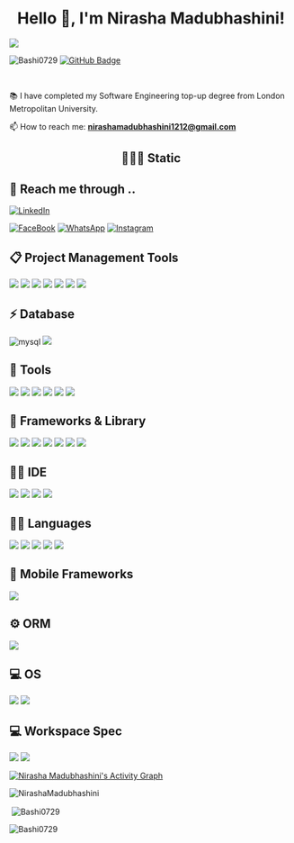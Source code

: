 
<h1 align="center">Hello 👋, I'm Nirasha Madubhashini!</h1>

<img  src="https://readme-typing-svg.herokuapp.com?size=32&vCenter=true&width=760&lines=Welcome+to+my+GitHub+Profile.">


<p align="left"> <img src="https://komarev.com/ghpvc/?username=NirashaMadubhashini&label=Profile%20views&color=0e75b6&style=flat" alt="Bashi0729" />
<a href="https://github.com/NirashaMadubhashini?tab=followers"><img src="https://img.shields.io/github/followers/NirashaMadubhashini?label=Followers&style=social" alt="GitHub Badge"></a>
</p>
<br>

📚 I have completed my Software Engineering top-up degree from London Metropolitan University.

📫 How to reach me: **nirashamadubhashini1212@gmail.com**

<h2 align='center'>🧑🏼‍🏭 Static</h2>

## 📱 Reach me through ..

[![LinkedIn][linkedin-shield]][linkedin-url]
<!-- [![Website][website-shield]][website-url] -->
[![FaceBook][faceBook-shield]][faceBook-url]
[![WhatsApp][whatsApp-shield]][whatsApp-url]
[![Instagram][instagram-shield]][instagram-url]


[linkedin-shield]: https://img.shields.io/badge/LinkedIn-0077B5?style=for-the-badge&logo=linkedin&logoColor=white
[linkedin-url]: http://www.linkedin.com/in/nirasha-madubhashini-888877201

[website-shield]: https://img.shields.io/badge/website-000000?style=for-the-badge&logo=About.me&logoColor=white
[website-url]: https://nirashapersonalwebsite.000webhostapp.com/

[faceBook-shield]:https://img.shields.io/badge/Facebook-1877F2?style=for-the-badge&logo=facebook&logoColor=white
[faceBook-url]: https://www.facebook.com/nirasha.madubhashini.1/

[whatsApp-shield]:https://img.shields.io/badge/WhatsApp-25D366?style=for-the-badge&logo=whatsapp&logoColor=white
[whatsApp-url]: https://web.whatsapp.com/

[instagram-shield]:https://img.shields.io/badge/Instagram-E4405F?style=for-the-badge&logo=instagram&logoColor=white
[instagram-url]: https://www.instagram.com/_nishu_bashi_/

## 📋 Project Management Tools <br>

<p>
<img src="https://img.shields.io/badge/Jira-0052CC?style=for-the-badge&logo=jira&logoColor=white" />
<img src="https://img.shields.io/badge/Infinity-734FE9?style=for-the-badge&logo=infinity&logoColor=white" />
<img src="https://img.shields.io/badge/Azure%20DevOps-0078D7?style=for-the-badge&logo=azure-devops&logoColor=white" />
<img src="https://img.shields.io/badge/ClickUp-7B68EE?style=for-the-badge&logo=clickup&logoColor=white" />
<img src="https://img.shields.io/badge/Trello-0079BF?style=for-the-badge&logo=trello&logoColor=white" />
<img src="https://img.shields.io/badge/Asana-F06A6A?style=for-the-badge&logo=asana&logoColor=white" />
<img src="https://img.shields.io/badge/Notion-000000?style=for-the-badge&logo=notion&logoColor=white" />
</p>

## ⚡ Database <br>

<p><img alt="mysql" src="https://img.shields.io/badge/MySQL-005C84?style=for-the-badge&logo=mysql&logoColor=white">
 <img src="https://img.shields.io/badge/MongoDB-4EA94B?style=for-the-badge&logo=mongodb&logoColor=white" />
</p>                   


## 🔌 Tools <br>
<p><img src="https://img.shields.io/badge/Adobe%20XD-470137?style=for-the-badge&logo=Adobe%20XD&logoColor=#FF61F6" /> 
<img src="https://img.shields.io/badge/Adobe%20Photoshop-31A8FF?style=for-the-badge&logo=Adobe%20Photoshop&logoColor=black"/> 
<img src="https://img.shields.io/badge/Canva-%2300C4CC.svg?&style=for-the-badge&logo=Canva&logoColor=white" /> 
<img src="https://img.shields.io/badge/Figma-F24E1E?style=for-the-badge&logo=figma&logoColor=white" />
<img src="https://img.shields.io/badge/github-4298B8?style=for-the-badge&logo=github&logoColor=white" />
<img src="https://img.shields.io/badge/SceneBuilder-4298B8?style=for-the-badge&logo=SceneBuilder&logoColor=white" />
</p>

## 🚀 Frameworks & Library <br>
 <p><img src="https://img.shields.io/badge/jQuery-0769AD?style=for-the-badge&logo=jquery&logoColor=white" /> 
 <img src="https://img.shields.io/badge/Node%20js-339933?style=for-the-badge&logo=nodedotjs&logoColor=white" />
 <img src="https://img.shields.io/badge/npm-CB3837?style=for-the-badge&logo=npm&logoColor=white"/>
 <img src="https://img.shields.io/badge/Postman-FF6C37?style=for-the-badge&logo=Postman&logoColor=white"/> 
 <img src="https://img.shields.io/badge/React-20232A?style=for-the-badge&logo=react&logoColor=61DAFB" />  
 <img src="https://img.shields.io/badge/Spring-6DB33F?style=for-the-badge&logo=spring&logoColor=white" />  
 <img src="https://img.shields.io/badge/Spring_Boot-F2F4F9?style=for-the-badge&logo=spring-boot" /> </p>
 
 ## 👩‍💻 IDE   <br>
 <p>
 <img src="https://img.shields.io/badge/Android_Studio-3DDC84?style=for-the-badge&logo=android-studio&logoColor=white" />  
 <img src="https://img.shields.io/badge/apache%20netbeans-1B6AC6?style=for-the-badge&logo=apache%20netbeans%20IDE&logoColor=white" />
 <img src="https://img.shields.io/badge/IntelliJ_IDEA-000000.svg?style=for-the-badge&logo=intellij-idea&logoColor=white" />    
 <img src="https://img.shields.io/badge/Visual_Studio_Code-0078D4?style=for-the-badge&logo=visual%20studio%20code&logoColor=white" />
 </p>
 
 ## 👩‍💻 Languages  <br>
 <p>
 <img src="https://img.shields.io/badge/CSS3-1572B6?style=for-the-badge&logo=css3&logoColor=white" /> 
 <img src="https://img.shields.io/badge/HTML5-E34F26?style=for-the-badge&logo=html5&logoColor=white" />
  <img src="https://img.shields.io/badge/java-4298B8?style=for-the-badge&logo=apachegroovy&logoColor=white" /> 
 <img src="https://img.shields.io/badge/JavaScript-323330?style=for-the-badge&logo=javascript&logoColor=F7DF1E" /> 
 <img src="https://img.shields.io/badge/json-5E5C5C?style=for-the-badge&logo=json&logoColor=white" />  
 </p>
 
  ## 📱 Mobile Frameworks <br>
  <p>
 <img src="https://img.shields.io/badge/React_Native-20232A?style=for-the-badge&logo=react&logoColor=61DAFB" />
 </p>
 
 ## ⚙️ ORM <br>
  <p>
 <img src="https://img.shields.io/badge/Hibernate-59666C?style=for-the-badge&logo=Hibernate&logoColor=white"/>
 </p>
 
 ## 💻 OS <br>
 <p>
 <img src="https://img.shields.io/badge/Android-3DDC84?style=for-the-badge&logo=android&logoColor=white" />  
 <img src="https://img.shields.io/badge/Windows-0078D6?style=for-the-badge&logo=windows&logoColor=white" /> 
 </p>
 
 ## 💻 Workspace Spec  <br>
 <p>
  <img src="https://img.shields.io/badge/asus%20laptop-000000?style=for-the-badge&logo=asus&logoColor=white" />
 <img src="https://img.shields.io/badge/Huawei-FF0000?style=for-the-badge&logo=huawei&logoColor=white" /> 
 
 </p>

<!-- [![Nirasha's GitHub activity graph](https://activity-graph.herokuapp.com/graph?username=NirashaMadubhashini&&theme=rogue)](https://github.com/NirashaMadubhashini) -->

<a href="https://github.com/NirashaMadubhashini/github-readme-activity-graph"><img alt="Nirasha Madubhashini's Activity Graph" src="https://activity-graph.herokuapp.com/graph?username=NirashaMadubhashini&bg_color=0D1117&color=5BCDEC&line=5BCDEC&point=FFFFFF&hide_border=true" /></a>

 
<p>&nbsp;<img align="left" src="https://github-readme-stats.vercel.app/api/top-langs?username=NirashaMadubhashini&show_icons=true&locale=en&layout=compact&theme=tokyonight" alt="NirashaMadubhashini" /></p>

<!-- <p><img align="left" src="https://github-readme-stats.vercel.app/api/top-langs?username=NirashaMadubhashini&show_icons=true&locale=en&layout=compact&theme=tokyonight" alt="Bashi0729" /></p> -->

<p>&nbsp;<img align="center" src="https://github-readme-stats.vercel.app/api?username=NirashaMadubhashini&show_icons=true&locale=en&theme=tokyonight" alt="Bashi0729" /></p>

<p><img align="center" src="https://github-readme-streak-stats.herokuapp.com/?user=NirashaMadubhashini&&theme=tokyonight" alt="Bashi0729" /></p>


